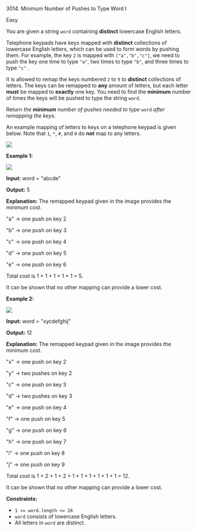 3014\. Minimum Number of Pushes to Type Word I

Easy

You are given a string `word` containing **distinct** lowercase English letters.

Telephone keypads have keys mapped with **distinct** collections of lowercase English letters, which can be used to form words by pushing them. For example, the key `2` is mapped with `["a","b","c"]`, we need to push the key one time to type `"a"`, two times to type `"b"`, and three times to type `"c"` _._

It is allowed to remap the keys numbered `2` to `9` to **distinct** collections of letters. The keys can be remapped to **any** amount of letters, but each letter **must** be mapped to **exactly** one key. You need to find the **minimum** number of times the keys will be pushed to type the string `word`.

Return _the **minimum** number of pushes needed to type_ `word` _after remapping the keys_.

An example mapping of letters to keys on a telephone keypad is given below. Note that `1`, `*`, `#`, and `0` do **not** map to any letters.

![](https://leetcode-in-java.github.io/src/main/java/g3001_3100/s3014_minimum_number_of_pushes_to_type_word_i/keypaddesc.png)

**Example 1:**

![](https://leetcode-in-java.github.io/src/main/java/g3001_3100/s3014_minimum_number_of_pushes_to_type_word_i/keypadv1e1.png)

**Input:** word = "abcde"

**Output:** 5

**Explanation:** The remapped keypad given in the image provides the minimum cost. 

"a" -> one push on key 2 

"b" -> one push on key 3 

"c" -> one push on key 4 

"d" -> one push on key 5 

"e" -> one push on key 6 

Total cost is 1 + 1 + 1 + 1 + 1 = 5. 

It can be shown that no other mapping can provide a lower cost.

**Example 2:**

![](https://leetcode-in-java.github.io/src/main/java/g3001_3100/s3014_minimum_number_of_pushes_to_type_word_i/keypadv1e2.png)

**Input:** word = "xycdefghij"

**Output:** 12

**Explanation:** The remapped keypad given in the image provides the minimum cost. 

"x" -> one push on key 2 

"y" -> two pushes on key 2 

"c" -> one push on key 3 

"d" -> two pushes on key 3 

"e" -> one push on key 4 

"f" -> one push on key 5 

"g" -> one push on key 6 

"h" -> one push on key 7 

"i" -> one push on key 8 

"j" -> one push on key 9

Total cost is 1 + 2 + 1 + 2 + 1 + 1 + 1 + 1 + 1 + 1 = 12. 

It can be shown that no other mapping can provide a lower cost.

**Constraints:**

*   `1 <= word.length <= 26`
*   `word` consists of lowercase English letters.
*   All letters in `word` are distinct.